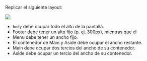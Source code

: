 Replicar el siguiente layout:

![](https://i.ibb.co/0f0dzc8/Screen-Shot-2020-08-28-at-17-03-28.png)

- `body` debe ocupar todo el alto de la pantalla.
- Footer debe tener un alto fijo (p. ej. 300px), mientras que el 
- Menu debe tener un ancho fijo.
- El contenedor de Main y Aside debe ocupar el ancho restante.
- Main debe ocupar dos tercios del ancho de su contenedor.
- Aside debe ocupar un tercio del ancho de su contenedor.
